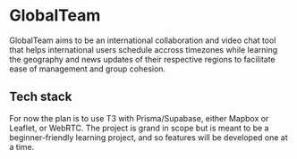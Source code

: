 # GlobalTeam

GlobalTeam aims to be an international collaboration and video chat tool that helps international users schedule accross timezones while learning the geography and news updates of their respective regions to facilitate ease of management and group cohesion.

## Tech stack
For now the plan is to use T3 with Prisma/Supabase, either Mapbox or Leaflet, or WebRTC. The project is grand in scope but is meant to be a beginner-friendly learning project, and so features will be developed one at a time.
